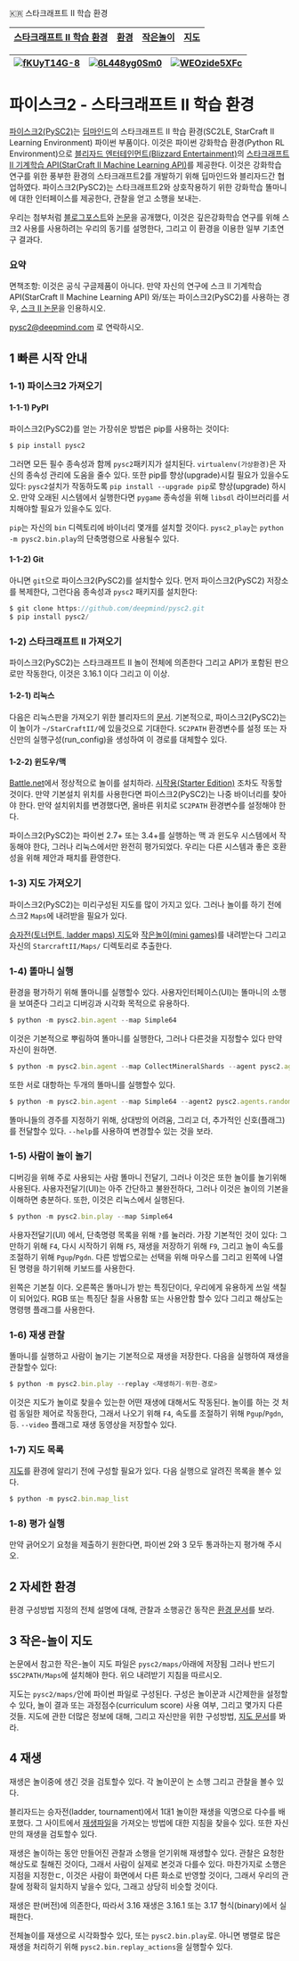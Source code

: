:kr: 스타크래프트 II 학습 환경

| [스타크래프트 II 학습 환경](./README.md) | [환경](./docs/environment.md) | [작은놀이](./docs/mini_games.md) | [지도](./docs/maps.md) |  
| --- | --- | --- | --- |  

| [![fKUyT14G-8](https://img.youtube.com/vi/-fKUyT14G-8/0.jpg)](https://www.youtube.com/watch?v=-fKUyT14G-8) | [![6L448yg0Sm0](https://img.youtube.com/vi/6L448yg0Sm0/0.jpg)](https://www.youtube.com/watch?v=6L448yg0Sm0) | [![WEOzide5XFc](https://img.youtube.com/vi/WEOzide5XFc/0.jpg)](https://www.youtube.com/watch?v=WEOzide5XFc) |  
| --- | --- | --- |  

# 파이스크2 - 스타크래프트 II 학습 환경

[파이스크2(PySC2)](https://github.com/deepmind/pysc2)는 [딥마인드](http://deepmind.com/)의 스타크래프트 II 학습 환경(SC2LE, StarCraft II Learning Environment) 파이썬 부품이다. 이것은 파이썬 강화학습 환경(Python RL Environment)으로 [블리자드 엔터테인먼트(Blizzard Entertainment)](http://blizzard.com/)의 [스타크래프트 II 기계학습 API(StarCraft II Machine Learning API)](https://github.com/Blizzard/s2client-proto)를 제공한다. 이것은 강화학습 연구를 위한 풍부한 환경의 스타크래프트2를 개발하기 위해 딥마인드와 블리자드간 협업하였다. 파이스크2(PySC2)는 스타크래프트2와 상호작용하기 위한 강화학습 똘마니에 대한 인터페이스를 제공한다, 관찰을 얻고 소행을 보내는.

우리는 첨부처럼 [블로그포스트](https://deepmind.com/blog/deepmind-and-blizzard-open-starcraft-ii-ai-research-environment/)와 [논문](https://arxiv.org/abs/1708.04782)을 공개했다, 이것은 깊은강화학습 연구를 위해 스크2 사용를 사용하려는 우리의 동기를 설명한다, 그리고 이 환경을 이용한 일부 기초연구 결과다.

### 요약

면책조항: 이것은 공식 구글제품이 아니다. 
만약 자신의 연구에 스크 II 기계학습 API(StarCraft II Machine Learning API) 와/또는 파이스크2(PySC2)를 사용하는 경우, [스크 II 논문](https://arxiv.org/abs/1708.04782)을 인용하시오.

pysc2@deepmind.com 로 연락하시오.


## 1 빠른 시작 안내

### 1-1) 파이스크2 가져오기

#### 1-1-1) PyPI

파이스크2(PySC2)를 얻는 가장쉬운 방법은 pip를 사용하는 것이다:

``` javascript  
$ pip install pysc2
```

그러면 모든 필수 종속성과 함께 `pysc2`패키지가 설치된다. `virtualenv(가상환경)`은 자신의 종속성 관리에 도움을 줄수 있다. 또한 pip를 향상(upgrade)시킬 필요가 있을수도 있다: `pysc2`설치가 작동하도록 `pip install --upgrade pip`로 향상(upgrade) 하시오. 만약 오래된 시스템에서 실행한다면 `pygame` 종속성을 위해 `libsdl` 라이브러리를 서치해야할 필요가 있을수도 있다.

`pip`는 자신의 `bin` 디렉토리에 바이너리 몇개를 설치할 것이다. `pysc2_play`는 `python -m pysc2.bin.play`의 단축명령으로 사용될수 있다.

#### 1-1-2) Git

아니면 `git`으로 파이스크2(PySC2)를 설치할수 있다. 먼저 파이스크2(PySC2) 저장소를 복제한다, 그런다음 종속성과 `pysc2` 패키지를 설치한다:  

``` javascript  
$ git clone https://github.com/deepmind/pysc2.git
$ pip install pysc2/
```  

### 1-2) 스타크래프트 II 가져오기

파이스크2(PySC2)는 스타크래프트 II 놀이 전체에 의존한다 그리고 API가 포함된 판으로만 작동한다, 이것은 3.16.1 이다 그리고 이 이상.

#### 1-2-1) 리눅스

다음은 리눅스판을 가져오기 위한 블리자드의 [문서](https://github.com/Blizzard/s2client-proto#downloads). 기본적으로, 파이스크2(PySC2)는 이 놀이가 `~/StarCraftII/`에 있을것으로 기대한다. `SC2PATH` 환경변수를 설정 또는 자신만의 실행구성(run_config)을 생성하여 이 경로를 대체할수 있다.

#### 1-2-2) 윈도우/맥

[Battle.net](https://battle.net/)에서 정상적으로 놀이를 설치하라. [시작용(Starter Edition)](https://www.battle.net/download/getInstallerForGame?gameProgram=STARCRAFT_2) 조차도 작동할 것이다. 만약 기본설치 위치를 사용한다면 파이스크2(PySC2)는 나중 바이너리를 찾아야 한다. 만약 설치위치를 변경했다면, 올바른 위치로 `SC2PATH` 환경변수를 설정해야 한다.

파이스크2(PySC2)는 파이썬 2.7+ 또는 3.4+를 실행하는 맥 과 윈도우 시스템에서 작동해야 한다, 그러나 리눅스에서만 완전히 평가되었다. 우리는 다른 시스템과 좋은 호환성을 위해 제안과 패치를 환영한다.

### 1-3) 지도 가져오기

파이스크2(PySC2)는 미리구성된 지도를 많이 가지고 있다. 그러나 놀이를 하기 전에 스크2 `Maps`에 내려받을 필요가 있다.

[승자전(토너먼트, ladder maps) 지도](https://github.com/Blizzard/s2client-proto#downloads)와 [작은놀이(mini games)](https://github.com/deepmind/pysc2/releases/download/v1.2/mini_games.zip)를 내려받는다 그리고 자신의 `StarcraftII/Maps/` 디렉토리로 추출한다.

### 1-4) 똘마니 실행

환경을 평가하기 위해 똘마니를 실행할수 있다. 사용자인터페이스(UI)는 똘마니의 소행을 보여준다 그리고 디버깅과 시각화 목적으로 유용하다.

``` javascript  
$ python -m pysc2.bin.agent --map Simple64
```  

이것은 기본적으로 뿌림하여 똘마니를 실행한다, 그러나 다른것을 지정할수 있다 만약 자신이 원하면.

``` javascript  
$ python -m pysc2.bin.agent --map CollectMineralShards --agent pysc2.agents.scripted_agent.CollectMineralShards
```  

또한 서로 대항하는 두개의 똘마니를 실행할수 있다.

``` javascript  
$ python -m pysc2.bin.agent --map Simple64 --agent2 pysc2.agents.random_agent.RandomAgent
```  

똘마니들의 경주를 지정하기 위해, 상대방의 어려움, 그리고 더, 추가적인 신호(플래그)를 전달할수 있다. `--help`를 사용하여 변경할수 있는 것을 보라.

### 1-5) 사람이 놀이 놀기

디버깅을 위해 주로 사용되는 사람 똘마니 전달기, 그러나 이것은 또한 놀이를 놀기위해 사용된다. 사용자전달기(UI)는 아주 간단하고 불완전하다, 그러나 이것은 놀이의 기본을 이해하면 충분하다. 또한, 이것은 리눅스에서 실행된다.

``` javascript  
$ python -m pysc2.bin.play --map Simple64
```

사용자전달기(UI) 에서, 단축명령 목록을 위해 `?`를 눌러라. 가장 기본적인 것이 있다: 그만하기 위해 `F4`, 다시 시작하기 위해 `F5`, 재생을 저장하기 위해 `F9`, 그리고 놀이 속도를 조절하기 위해 `Pgup`/`Pgdn`. 다른 방법으로는 선택을 위해 마우스를 그리고 왼쪽에 나열된 명령을 하기위해 키보드를 사용한다.

왼쪽은 기본칠 이다. 오른쪽은 똘마니가 받는 특징단이다, 우리에게 유용하게 쓰일 색칠이 되어있다. RGB 또는 특징단 칠을 사용함 또는 사용안함 할수 있다 그리고 해상도는 명령행 플래그를 사용한다.


### 1-6) 재생 관찰

똘마니를 실행하고 사람이 놀기는 기본적으로 재생을 저장한다. 다음을 실행하여 재생을 관찰할수 있다:

``` javascript  
$ python -m pysc2.bin.play --replay <재생하기-위한-경로>
```  

이것은 지도가 놀이로 찾을수 있는한 어떤 재생에 대해서도 작동된다. 놀이를 하는 것 처럼 동일한 제어로 작동한다, 그래서 나오기 위해 `F4`, 속도를 조절하기 위해 `Pgup`/`Pgdn`, 등. `--video` 플래그로 재생 동영상을 저장할수 있다.

### 1-7) 지도 목록

[지도](https://github.com/zeuseyera/pysc2/blob/master/docs/maps.md)를 환경에 알리기 전에 구성할 필요가 있다. 다음 실행으로 알려진 목록을 볼수 있다.

``` javascript  
$ python -m pysc2.bin.map_list
```  

### 1-8) 평가 실행

만약 긁어오기 요청을 제출하기 원한다면, 파이썬 2와 3 모두 통과하는지 평가해 주시오.


## 2 자세한 환경

환경 구성방법 지정의 전체 설명에 대해, 관찰과 소행공간 동작은 [환경 문서](https://github.com/zeuseyera/pysc2/blob/master/docs/environment.md)를 보라.


## 3 작은-놀이 지도

논문에서 참고한 작은-놀이 지도 파일은 `pysc2/maps/`아래에 저장됨 그러나 반드기 `$SC2PATH/Maps`에 설치해야 한다. 위으 내려받기 지침을 따르시오.

지도는 `pysc2/maps/`안에 파이썬 파일로 구성된다. 구성은 놀이꾼과 시간제한을 설정할수 있다, 놀이 결과 또는 과정점수(curriculum score) 사용 여부, 그리고 몇가지 다른 것들. 지도에 관한 더많은 정보에 대해, 그리고 자신만을 위한 구성방법, [지도 문서](https://github.com/zeuseyera/pysc2/blob/master/docs/maps.md)를 봐라.

## 4 재생

재생은 놀이중에 생긴 것을 검토할수 있다. 각 놀이꾼이 논 소행 그리고 관찰을 볼수 있다.

블리자드는 승자전(ladder, tournament)에서 1대1 놀이한 재생을 익명으로 다수를 배포했다. 그 사이트에서 [재생파일](https://github.com/Blizzard/s2client-proto#downloads)을 가져오는 방법에 대한 지침을 찾을수 있다. 또한 자신만의 재생을 검토할수 있다.

재생은 놀이하는 동안 만들어진 관찰과 소행을 얻기위해 재생할수 있다. 관찰은 요청한 해상도로 칠해진 것이다, 그래서 사람이 실제로 본것과 다를수 있다. 마찬가지로 소행은 지점을 지정한ㄷ, 이것은 사람이 화면에서 다른 화소로 반영할 것이다, 그래서 우리의 관찰에 정확히 일치하지 낳을수 있다, 그래고 상당히 비슷할 것이다.

재생은 판(버전)에 의존한다, 따라서 3.16 재생은 3.16.1 또는 3.17 형식(binary)에서 실패한다.

전체놀이를 재생으로 시각화할수 있다, 또는 `pysc2.bin.play`로. 아니면 병렬로 많은 재생을 처리하기 위해 `pysc2.bin.replay_actions`을 실행할수 있다.  



